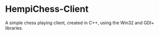 # HempiChess-Client
A simple chess playing client, created in C++, using the Win32 and GDI+ libraries.
